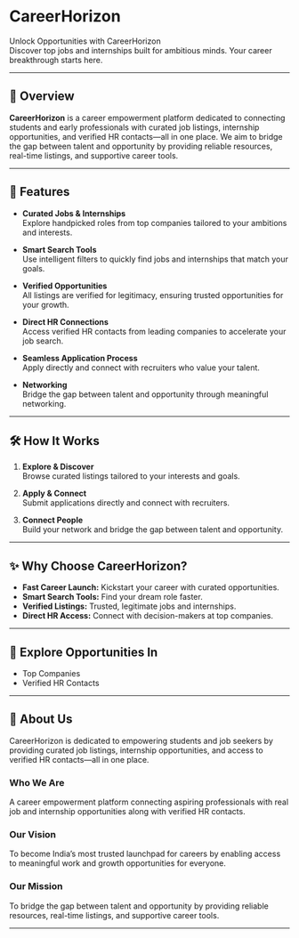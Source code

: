 # CareerHorizon

Unlock Opportunities with CareerHorizon  
Discover top jobs and internships built for ambitious minds. Your career breakthrough starts here.

---

## 🚀 Overview

**CareerHorizon** is a career empowerment platform dedicated to connecting students and early professionals with curated job listings, internship opportunities, and verified HR contacts—all in one place. We aim to bridge the gap between talent and opportunity by providing reliable resources, real-time listings, and supportive career tools.

---

## 🌟 Features

- **Curated Jobs & Internships**  
  Explore handpicked roles from top companies tailored to your ambitions and interests.

- **Smart Search Tools**  
  Use intelligent filters to quickly find jobs and internships that match your goals.

- **Verified Opportunities**  
  All listings are verified for legitimacy, ensuring trusted opportunities for your growth.

- **Direct HR Connections**  
  Access verified HR contacts from leading companies to accelerate your job search.

- **Seamless Application Process**  
  Apply directly and connect with recruiters who value your talent.

- **Networking**  
  Bridge the gap between talent and opportunity through meaningful networking.

---

## 🛠️ How It Works

1. **Explore & Discover**  
   Browse curated listings tailored to your interests and goals.

2. **Apply & Connect**  
   Submit applications directly and connect with recruiters.

3. **Connect People**  
   Build your network and bridge the gap between talent and opportunity.

---

## ✨ Why Choose CareerHorizon?

- **Fast Career Launch:** Kickstart your career with curated opportunities.
- **Smart Search Tools:** Find your dream role faster.
- **Verified Listings:** Trusted, legitimate jobs and internships.
- **Direct HR Access:** Connect with decision-makers at top companies.

---

## 🔗 Explore Opportunities In

- Top Companies
- Verified HR Contacts

---

## 📖 About Us

CareerHorizon is dedicated to empowering students and job seekers by providing curated job listings, internship opportunities, and access to verified HR contacts—all in one place.

### Who We Are

A career empowerment platform connecting aspiring professionals with real job and internship opportunities along with verified HR contacts.

### Our Vision

To become India’s most trusted launchpad for careers by enabling access to meaningful work and growth opportunities for everyone.

### Our Mission

To bridge the gap between talent and opportunity by providing reliable resources, real-time listings, and supportive career tools.

---